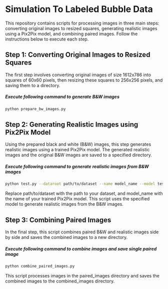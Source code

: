 # Simulation To Labeled Bubble Data

This repository contains scripts for processing images in three main steps: converting original images to resized squares, generating realistic images using a Pix2Pix model, and combining paired images. Follow the instructions below to execute each step.

## Step 1: Converting Original Images to Resized Squares

The first step involves converting original images of size 1612x786 into squares of 60x60 pixels, then resizing these squares to 256x256 pixels, and saving them to a directory.

##### Execute following command to generate B&W images
```bash
python prepare_bw_images.py
```

## Step 2: Generating Realistic Images using Pix2Pix Model
Using the prepared black and white (B&W) images, this step generates realistic images using a trained Pix2Pix model. The generated realistic images and the original B&W images are saved to a specified directory.

##### Execute following command to generate realistic images from B&W images
```bash
python test.py --dataroot path/to/dataset --name model_name --model test --netG unet_256 --direction AtoB --dataset_mode single --norm batch
```
Replace path/to/dataset with the path to your dataset, and model_name with the name of your trained Pix2Pix model. This script uses the specified model to generate realistic images from the B&W images.

## Step 3: Combining Paired Images
In the final step, this script combines paired B&W and realistic images side by side and saves the combined images to a new directory.

##### Execute following command to combine images and save single paired image
```bash
python combine_paired_images.py
```
This script processes images in the paired_images directory and saves the combined images to the combined_images directory.
